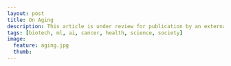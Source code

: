 ```yaml
---
layout: post
title: On Aging
description: This article is under review for publication by an external outlet.
tags: [biotech, ml, ai, cancer, health, science, society]
image:
  feature: aging.jpg
  thumb: 
---
```

